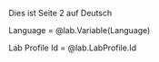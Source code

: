 Dies ist Seite 2 auf Deutsch

Language = @lab.Variable(Language)

Lab Profile Id = @lab.LabProfile.Id
